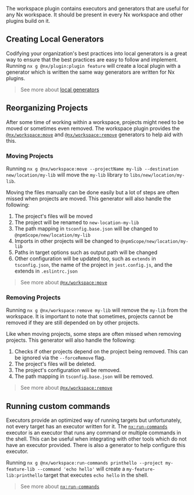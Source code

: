 The workspace plugin contains executors and generators that are useful for any Nx workspace. It should be present in every Nx workspace and other plugins build on it.

## Creating Local Generators

Codifying your organization's best practices into local generators is a great way to ensure that the best practices are easy to follow and implement. Running `nx g @nx/plugin:plugin feature` will create a local plugin with a generator which is written the same way generators are written for Nx plugins.

> See more about [local generators](/recipes/generators/local-generators)

## Reorganizing Projects

After some time of working within a workspace, projects might need to be moved or sometimes even removed.
The workspace plugin provides the [`@nx/workspace:move`](/packages/workspace/generators/move) and [`@nx/workspace:remove`](/packages/workspace/generators/remove) generators to help aid with this.

### Moving Projects

Running `nx g @nx/workspace:move --projectName my-lib --destination new/location/my-lib` will move the `my-lib` library to `libs/new/location/my-lib`.

Moving the files manually can be done easily but a lot of steps are often missed when projects are moved. This generator will also handle the following:

1. The project's files will be moved
2. The project will be renamed to `new-location-my-lib`
3. The path mapping in `tsconfig.base.json` will be changed to `@npmScope/new/location/my-lib`
4. Imports in other projects will be changed to `@npmScope/new/location/my-lib`
5. Paths in target options such as output path will be changed
6. Other configuration will be updated too, such as `extends` in `tsconfig.json`, the name of the project in `jest.config.js`, and the extends in `.eslintrc.json`

> See more about [`@nx/workspace:move`](/packages/workspace/generators/move)

### Removing Projects

Running `nx g @nx/workspace:remove my-lib` will remove the `my-lib` from the workspace. It is important to note that sometimes, projects cannot be removed if they are still depended on by other projects.

Like when moving projects, some steps are often missed when removing projects. This generator will also handle the following:

1. Checks if other projects depend on the project being removed. This can be ignored via the `--forceRemove` flag.
2. The project's files will be deleted.
3. The project's configuration will be removed.
4. The path mapping in `tsconfig.base.json` will be removed.

> See more about [`@nx/workspace:remove`](/packages/workspace/generators/remove)

## Running custom commands

Executors provide an optimized way of running targets but unfortunately, not every target has an executor written for it. The [`nx:run-commands`](/packages/nx/executors/run-commands) executor is an executor that runs any command or multiple commands in the shell. This can be useful when integrating with other tools which do not have an executor provided. There is also a generator to help configure this executor.

Running `nx g @nx/workspace:run-commands printhello --project my-feature-lib --command 'echo hello'` will create a `my-feature-lib:printhello` target that executes `echo hello` in the shell.

> See more about [`nx:run-commands`](/packages/nx/executors/run-commands)
